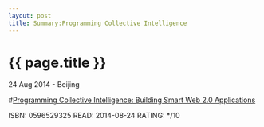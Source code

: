 ```yaml
---
layout: post
title: Summary:Programming Collective Intelligence
---
```


{{ page.title }}
================

<p class="meta">24 Aug 2014 - Beijing</p>


#[Programming Collective Intelligence: Building Smart Web 2.0 Applications](http://amzn.com/0596529325)


ISBN: 0596529325 READ: 2014-08-24 RATING: */10
